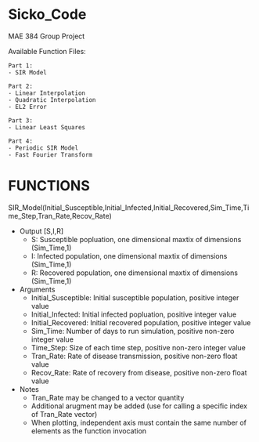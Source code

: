 # Sicko_Code
MAE 384 Group Project

Available Function Files:

    Part 1: 
    - SIR Model

    Part 2:
    - Linear Interpolation
    - Quadratic Interpolation
    - EL2 Error

    Part 3:
    - Linear Least Squares

    Part 4:
    - Periodic SIR Model
    - Fast Fourier Transform

# FUNCTIONS

SIR_Model(Initial_Susceptible,Initial_Infected,Initial_Recovered,Sim_Time,Time_Step,Tran_Rate,Recov_Rate)
- Output [S,I,R]
    - S: Susceptible popluation, one dimensional maxtix of dimensions (Sim_Time,1)
    - I: Infected population, one dimensional maxtix of dimensions (Sim_Time,1)
    - R: Recovered population, one dimensional maxtix of dimensions (Sim_Time,1)
- Arguments
    - Initial_Susceptible: Initial susceptible population, positive integer value
    - Initial_Infected: Initial infected popluation, positive integer value
    - Initial_Recovered: Initial recovered population, positive integer value
    - Sim_Time: Number of days to run simulation, positive non-zero integer value
    - Time_Step: Size of each time step, positive non-zero integer value
    - Tran_Rate: Rate of disease transmission, positive non-zero float value
    - Recov_Rate: Rate of recovery from disease, positive non-zero float value
- Notes
    - Tran_Rate may be changed to a vector quantity
    - Additional arugment may be added (use for calling a specific index of Tran_Rate vector)
    - When plotting, independent axis must contain the same number of elements as the function invocation 